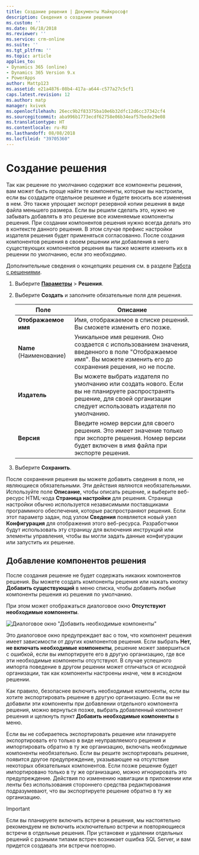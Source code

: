 ```yaml
---
title: Создание решения | Документы Майкрософт
description: Сведения о создании решения
ms.custom: ''
ms.date: 06/18/2018
ms.reviewer: ''
ms.service: crm-online
ms.suite: ''
ms.tgt_pltfrm: ''
ms.topic: article
applies_to:
- Dynamics 365 (online)
- Dynamics 365 Version 9.x
- PowerApps
author: Mattp123
ms.assetid: e21a4876-08b4-417a-a644-c577a27c5cf1
caps.latest.revision: 12
ms.author: matp
manager: kvivek
ms.openlocfilehash: 26ecc9b2f83375ba10e6b32dfc12d6cc37342cf4
ms.sourcegitcommit: aba996b1773ecdf62758e06b34eaf57bede29e08
ms.translationtype: HT
ms.contentlocale: ru-RU
ms.lasthandoff: 08/08/2018
ms.locfileid: "39705360"
---
```

# <a name="create-a-solution"></a>Создание решения

Так как решение по умолчанию содержит все компоненты решения, вам может быть проще найти те компоненты, которые вы настроили, если вы создадите отдельное решение и будете вносить все изменения в нем. Это также упрощает экспорт резервной копии решения в виде файла меньшего размера. Если вы решили сделать это, нужно не забывать добавлять в это решение все изменяемые компоненты решения. При создании компонентов решения нужно всегда делать это в контексте данного решения. В этом случае префикс настройки издателя решения будет применяться согласованно. После создания компонентов решения в своем решении или добавления в него существующих компонентов решения вы также можете изменить их в решении по умолчанию, если это необходимо.  
  
 Дополнительные сведения о концепциях решения см. в разделе [Работа с решениями](solutions-overview.md).  
  
1.  Выберите **[Параметры](../model-driven-apps/advanced-navigation.md#settings)** > **Решения**. 
  
2.  Выберите **Создать** и заполните обязательные поля для решения.  
  
    |Поле|Описание|  
    |-----------|-----------------|  
    |**Отображаемое имя**|Имя, отображаемое в списке решений. Вы сможете изменить его позже.|  
    |**Name** (Наименование)|Уникальное имя решения. Оно создается с использованием значения, введенного в поле "Отображаемое имя". Вы можете изменить его до сохранения решения, но не после.|  
    |**Издатель**|Вы можете выбрать издателя по умолчанию или создать нового. Если вы не планируете распространять решение, для своей организации следует использовать издателя по умолчанию.|  
    |**Версия**|Введите номер версии для своего решения. Это имеет значение только при экспорте решения. Номер версии будет включен в имя файла при экспорте решения.|  
  
3.  Выберите **Сохранить**.  
  
 После сохранения решения вы можете добавить сведения в поля, не являющиеся обязательными. Эти действия являются необязательными. Используйте поле **Описание**, чтобы описать решение, и выберите веб-ресурс HTML-кода **Страница настройки** для решения. Страница настройки обычно используется независимыми поставщиками программного обеспечения, которые распространяют решения. Если этот параметр задан, под узлом **Сведения** появляется новый узел **Конфигурация** для отображения этого веб-ресурса. Разработчики будут использовать эту страницу для включения инструкций или элементы управления, чтобы вы могли задать данные конфигурации или запустить их решение.  
  
<a name="BKMK_AddSolutionComponents"></a>   

## <a name="add-solution-components"></a>Добавление компонентов решения  
 После создания решение не будет содержать никаких компонентов решения. Вы можете создать компоненты решения или нажать кнопку **Добавить существующий** в меню списка, чтобы добавить любые компоненты решения из решения по умолчанию.  
  
 При этом может отображаться диалоговое окно **Отсутствуют необходимые компоненты**.  
   
 ![Диалоговое окно "Добавить необходимые компоненты"](media/crm-itpro-cust-addrequiredcomponents.PNG "Диалоговое окно \"Добавить необходимые компоненты\"")  
  
 Это диалоговое окно предупреждает вас о том, что компонент решения имеет зависимости от других компонентов решения. Если выбрать **Нет, не включать необходимые компоненты**, решение может завершиться с ошибкой, если вы импортируете его в другую организацию, где все эти необходимые компоненты отсутствуют. В случае успешного импорта поведение в другом решении может отличаться от исходной организации, так как компоненты настроены иначе, чем в исходном решении.  
  
 Как правило, безопаснее включить необходимые компоненты, если вы хотите экспортировать решение в другую организацию. Если вы не добавили эти компоненты при добавлении отдельного компонента решения, можно вернуться позже, выбрать добавленный компонент решения и щелкнуть пункт **Добавить необходимые компоненты** в меню.  
  
 Если вы не собираетесь экспортировать решение или планируете экспортировать его только в виде неуправляемого решения и импортировать обратно в ту же организацию, включать необходимые компоненты необязательно. Если вы решите экспортировать решение, появится другое предупреждение, указывающее на отсутствие некоторых обязательных компонентов. Если позже решение будет импортировано только в ту же организацию, можно игнорировать это предупреждение. Действия по изменению навигации в приложении или ленты без использования стороннего средства редактирования подразумевают, что вы экспортируете решение обратно в ту же организацию.  

> [!IMPORTANT]
>  Если вы планируете включить встречи в решения, мы настоятельно рекомендуем не включить исключительно встречи и повторяющиеся встречи в отдельные решения. При установке и удалении отдельных решений с разными типами встреч возникает ошибка SQL Server, и вам придется создавать эти встречи повторно. 

